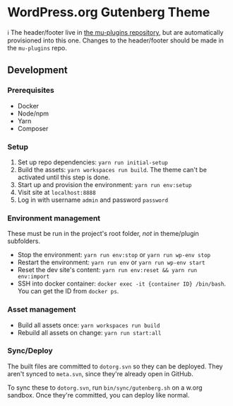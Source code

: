 # WordPress.org Gutenberg Theme

ℹ️ The header/footer live in [the mu-plugins repository](https://github.com/WordPress/wporg-mu-plugins/), but are
automatically provisioned into this one. Changes to the header/footer should be made in the `mu-plugins` repo.

## Development

### Prerequisites

* Docker
* Node/npm
* Yarn
* Composer

### Setup

1. Set up repo dependencies: `yarn run initial-setup`
1. Build the assets: `yarn workspaces run build`. The theme can't be activated until this step is done.
1. Start up and provision the environment: `yarn run env:setup`
1. Visit site at `localhost:8888`
1. Log in with username `admin` and password `password`

### Environment management

These must be run in the project's root folder, _not_ in theme/plugin subfolders.

* Stop the environment: `yarn run env:stop` or `yarn run wp-env stop`
* Restart the environment: `yarn run env` or `yarn run wp-env start`
* Reset the dev site's content: `yarn run env:reset && yarn run env:import`
* SSH into docker container: `docker exec -it {container ID} /bin/bash`. You can get the ID from `docker ps`.

### Asset management

* Build all assets once: `yarn workspaces run build`
* Rebuild all assets on change: `yarn run start:all`


### Sync/Deploy

The built files are committed to `dotorg.svn` so they can be deployed. They aren't synced to `meta.svn`, since they're already open in GitHub.

To sync these to `dotorg.svn`, run `bin/sync/gutenberg.sh` on a w.org sandbox. Once they're committed, you can deploy like normal.
